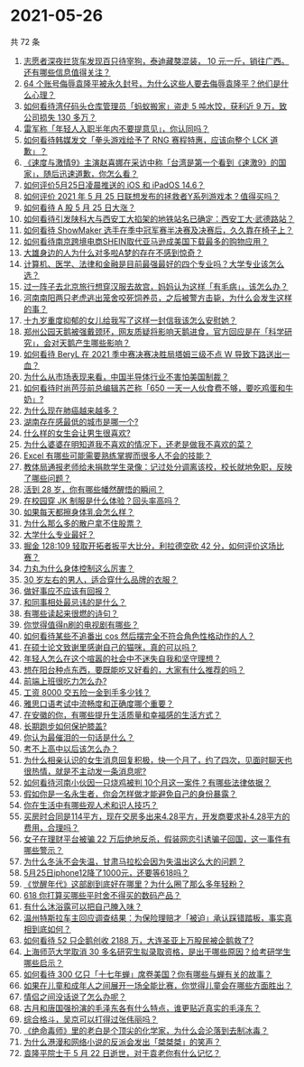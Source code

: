 # 2021-05-26

共 72 条

<!-- BEGIN -->
<!-- 最后更新时间 Wed May 26 2021 05:01:52 GMT+0800 (China Standard Time) -->

1. [志愿者深夜拦货车发现百只待宰狗，泰迪藏獒混装， 10
   元一斤，销往广西。还有哪些信息值得关注？](https://www.zhihu.com/question/461282064)
2. [64
   个账号侮辱袁隆平被永久封号，为什么这些人要去侮辱袁隆平？他们是什么心理？](https://www.zhihu.com/question/461316765)
3. [如何看待湾仔码头仓库管理员「蚂蚁搬家」盗走 5 吨水饺，获利近 9 万，致公司损失 130
   多万？](https://www.zhihu.com/question/461183162)
4. [雷军称「年轻人入职半年内不要提意见」，你认同吗？](https://www.zhihu.com/question/461347400)
5. [如何看待韩媒发文「拳头游戏给予了 RNG 赛程特惠，应该向整个 LCK
   道歉」？](https://www.zhihu.com/question/461315452)
6. [《速度与激情9》主演赵喜娜在采访中称「台湾是第一个看到《速激9》的国家」，随后迅速道歉，你怎么看？](https://www.zhihu.com/question/461250975)
7. [如何评价5月25日凌晨推送的 iOS 和 iPadOS 14.6？](https://www.zhihu.com/question/461255795)
8. [如何评价 2021 年 5 月 25
   日联想发布的拯救者Y系列游戏本？值得买吗？](https://www.zhihu.com/question/461301869)
9. [如何看待 A 股 5 月 25 日大涨？](https://www.zhihu.com/question/461315219)
10. [如何看待引发陕科大与西安工大掐架的地铁站名已确定：西安工大·武德路站？](https://www.zhihu.com/question/461160602)
11. [如何看待 ShowMaker
    选手在季中冠军赛半决赛及决赛后，久久靠在椅子上？](https://www.zhihu.com/question/460956969)
12. [如何看待南京跨境电商SHEIN取代亚马逊成美国下载最多的购物应用？](https://www.zhihu.com/question/461229919)
13. [大雄身边的人为什么对多啦A梦的存在不感到惊奇？](https://www.zhihu.com/question/284594524)
14. [计算机、医学、法律和金融是目前最强最好的四个专业吗？大学专业该怎么选？](https://www.zhihu.com/question/458947942)
15. [过一阵子去北京旅行想穿汉服去故宫，妈妈认为这样「有毛病」，该怎么办？](https://www.zhihu.com/question/456328349)
16. [河南南阳两只老虎逃出笼舍咬死饲养员，之后被警方击毙，为什么会发生这样的事？](https://www.zhihu.com/question/461359417)
17. [十九岁重度抑郁的女儿给我写了这样一封信我该怎么安慰她？](https://www.zhihu.com/question/460881487)
18. [郑州公园天鹅被强戴颈环，网友质疑将影响天鹅进食，官方回应是在「科学研究」，会对天鹅产生哪些影响？](https://www.zhihu.com/question/461338939)
19. [如何看待 BeryL 在 2021 季中赛决赛决胜局塔姆三级不点 W
    导致下路送出一血？](https://www.zhihu.com/question/461134288)
20. [为什么从市场表现来看，中国半导体行业不害怕美国制裁？](https://www.zhihu.com/question/459925498)
21. [如何看待时尚芭莎前总编辑苏芒称「650
    一天一人伙食费不够，要吃鸡蛋和牛奶」?](https://www.zhihu.com/question/461057693)
22. [为什么现在肺癌越来越多？](https://www.zhihu.com/question/454025025)
23. [湖南存在感最低的城市是哪一个?](https://www.zhihu.com/question/386810766)
24. [什么样的女生会让男生很喜欢?](https://www.zhihu.com/question/375563536)
25. [为什么婆婆在明知道我不喜欢的情况下，还老是做我不喜欢的菜？](https://www.zhihu.com/question/455272913)
26. [Excel 有哪些可能需要熟练掌握而很多人不会的技能？](https://www.zhihu.com/question/21758700)
27. [教体局通报老师给未捐款学生录像：记过处分调离该校，校长就地免职，反映了哪些问题？](https://www.zhihu.com/question/460650421)
28. [活到 28 岁，你有哪些幡然醒悟的瞬间？](https://www.zhihu.com/question/461293445)
29. [在校园穿 JK 制服是什么体验？回头率高吗？](https://www.zhihu.com/question/294151930)
30. [如果每天都擦身体乳会怎么样？](https://www.zhihu.com/question/282225899)
31. [为什么那么多的散户拿不住股票？](https://www.zhihu.com/question/454430837)
32. [大学什么专业最好？](https://www.zhihu.com/question/309589722)
33. [掘金 128:109 轻取开拓者扳平大比分，利拉德空砍 42
    分，如何评价这场比赛？](https://www.zhihu.com/question/461274276)
34. [力丸为什么身体控制这么厉害？](https://www.zhihu.com/question/461231751)
35. [30 岁左右的男人，适合穿什么品牌的衣服？](https://www.zhihu.com/question/317625716)
36. [做好事应不应该有回报？](https://www.zhihu.com/question/324276814)
37. [和同事相处最忌讳的是什么？](https://www.zhihu.com/question/294492493)
38. [有哪些读起来很燃的诗句？](https://www.zhihu.com/question/452583924)
39. [你觉得值得n刷的电视剧有哪些？](https://www.zhihu.com/question/379644335)
40. [如何看待某些不追番出 cos 然后摆完全不符合角色性格动作的人？](https://www.zhihu.com/question/459918581)
41. [在硕士论文致谢里感谢自己的猫咪，真的可以吗？](https://www.zhihu.com/question/461220227)
42. [年轻人怎么在这个喧嚣的社会中不迷失自我和坚守理想？](https://www.zhihu.com/question/26557967)
43. [想在阳台种点东西，要既能吃又好看的，大家有什么推荐的吗？](https://www.zhihu.com/question/460313478)
44. [前端上班很吃力怎么办?](https://www.zhihu.com/question/458055934)
45. [工资 8000 交五险一金到手多少钱？](https://www.zhihu.com/question/372675379)
46. [雅思口语考试中流畅度和正确度哪个重要？](https://www.zhihu.com/question/41099771)
47. [在安徽的你，有哪些提升生活质量和幸福感的生活方式？](https://www.zhihu.com/question/460182342)
48. [长期跑步如何保护膝盖?](https://www.zhihu.com/question/385600001)
49. [你认为最催泪的一句话是什么？](https://www.zhihu.com/question/428747344)
50. [考不上高中以后该怎么办？](https://www.zhihu.com/question/447628478)
51. [为什么相亲认识的女生消息回复积极，快一个月了，约了四次，见面时聊天也很热情，就是不主动发一条消息呢?](https://www.zhihu.com/question/460678480)
52. [如何看待河南小伙因一只烧鸡被判
    10个月这一案件？有哪些法律依据？](https://www.zhihu.com/question/460929448)
53. [假如你是一名永生者，你会怎样做才能避免自己的身份暴露？](https://www.zhihu.com/question/438453657)
54. [你在生活中有哪些观人术和识人技巧？](https://www.zhihu.com/question/23561870)
55. [买房时合同是114平方，现在交房多出来4.28平方，开发商要求补4.28平方的费用，合理吗？](https://www.zhihu.com/question/460780593)
56. [女子在理财平台被骗 22
    万后绝地反杀，假装网恋引诱骗子回国，这一事件有哪些警示？](https://www.zhihu.com/question/461157072)
57. [为什么冬泳不会失温，甘肃马拉松会因为失温出这么大的问题？](https://www.zhihu.com/question/460950129)
58. [5月25日iphone12降了1000元，还要等618吗？](https://www.zhihu.com/question/461245434)
59. [《觉醒年代》这部剧到底好在哪里？为什么圈了那么多年轻粉？](https://www.zhihu.com/question/459410613)
60. [618 你打算买哪些平时舍不得买的数码产品？](https://www.zhihu.com/question/399994145)
61. [有什么沐浴露可以把自己腌入味？](https://www.zhihu.com/question/48929487)
62. [温州特斯拉车主回应调查结果：为保险理赔才「被迫」承认踩错踏板，事实真相到底如何？](https://www.zhihu.com/question/461186429)
63. [如何看待 52 只企鹅创收 2188
    万，大连圣亚上万股民被企鹅救了?](https://www.zhihu.com/question/460735226)
64. [上海师范大学取消 30
    多名研究生拟录取资格，是出于哪些原因？给考研学生哪些启示？](https://www.zhihu.com/question/461141160)
65. [如何看待 300
    亿只「十七年蝉」席卷美国？你有哪些与蝉有关的故事？](https://www.zhihu.com/question/461290050)
66. [如果在儿童和成年人之间展开一场全能比赛，你觉得儿童会在哪些方面胜出？](https://www.zhihu.com/question/459854374)
67. [情侣之间没话说了怎么办呢？](https://www.zhihu.com/question/348132267)
68. [古月和唐国强扮演的毛泽东各有什么特点，谁更贴近真实的毛泽东？](https://www.zhihu.com/question/36988226)
69. [综合格斗，吴京可以打得过张伟丽吗？](https://www.zhihu.com/question/423787485)
70. [《绝命毒师》里的老白是个顶尖的化学家，为什么会沦落到去制冰毒？](https://www.zhihu.com/question/25830031)
71. [为什么港漫和网络小说的反派会发出「桀桀桀」的笑声？](https://www.zhihu.com/question/318052604)
72. [袁隆平院士于 5 月 22 日逝世，对于袁老你有什么记忆？](https://www.zhihu.com/question/460807345)

<!-- END -->
